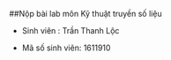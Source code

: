 ##Nộp bài lab môn Kỹ thuật truyền số liệu

* Sinh viên : Trần Thanh Lộc

* Mã số sinh viên: 1611910
